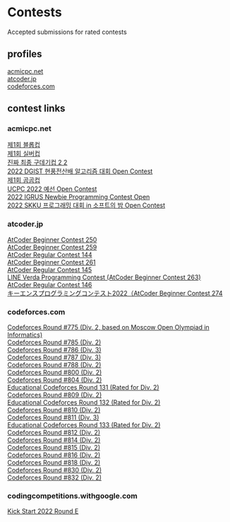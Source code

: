 # Contests
Accepted submissions for rated contests

## profiles

[acmicpc.net](https://www.acmicpc.net/user/wanderkind)<br>
[atcoder.jp](https://atcoder.jp/users/wanderkind)<br>
[codeforces.com](https://codeforces.com/profile/Wanderkind)<br>

## contest links

### acmicpc.net
[제1회 블롭컵](https://www.acmicpc.net/contest/view/756)<br>
[제1회 실버컵](https://www.acmicpc.net/contest/view/770)<br>
[진짜 최종 구데기컵 2 2](https://www.acmicpc.net/contest/view/781)<br>
[2022 DGIST 현풍전산배 알고리즘 대회 Open Contest](https://www.acmicpc.net/contest/view/800)<br>
[제1회 곰곰컵](https://www.acmicpc.net/contest/view/792)<br>
[UCPC 2022 예선 Open Contest](https://www.acmicpc.net/contest/view/829)<br>
[2022 IGRUS Newbie Programming Contest Open](https://www.acmicpc.net/contest/view/855)<br>
[2022 SKKU 프로그래밍 대회 in 소프트의 밤 Open Contest](https://www.acmicpc.net/contest/view/894)<br>

### atcoder.jp
[AtCoder Beginner Contest 250](https://atcoder.jp/contests/abc250)<br>
[AtCoder Beginner Contest 259](https://atcoder.jp/contests/abc259)<br>
[AtCoder Regular Contest 144](https://atcoder.jp/contests/arc144)<br>
[AtCoder Beginner Contest 261](https://atcoder.jp/contests/abc261)<br>
[AtCoder Regular Contest 145](https://atcoder.jp/contests/arc145)<br>
[LINE Verda Programming Contest (AtCoder Beginner Contest 263)](https://atcoder.jp/contests/abc263)<br>
[AtCoder Regular Contest 146](https://atcoder.jp/contests/arc146)<br>
[キーエンスプログラミングコンテスト2022（AtCoder Beginner Contest 274](https://atcoder.jp/contests/abc274)<br>

### codeforces.com
[Codeforces Round #775 (Div. 2, based on Moscow Open Olympiad in Informatics)](https://codeforces.com/contest/1649)<br>
[Codeforces Round #785 (Div. 2)](https://codeforces.com/contest/1673)<br>
[Codeforces Round #786 (Div. 3)](https://codeforces.com/contest/1674)<br>
[Codeforces Round #787 (Div. 3)](https://codeforces.com/contest/1675)<br>
[Codeforces Round #788 (Div. 2)](https://codeforces.com/contest/1670)<br>
[Codeforces Round #800 (Div. 2)](https://codeforces.com/contest/1694)<br>
[Codeforces Round #804 (Div. 2)](https://codeforces.com/contest/1699)<br>
[Educational Codeforces Round 131 (Rated for Div. 2)](https://codeforces.com/contest/1701)<br>
[Codeforces Round #809 (Div. 2)](https://codeforces.com/contest/1706)<br>
[Educational Codeforces Round 132 (Rated for Div. 2)](https://codeforces.com/contest/1709)<br>
[Codeforces Round #810 (Div. 2)](https://codeforces.com/contest/1711)<br>
[Codeforces Round #811 (Div. 3)](https://codeforces.com/contest/1714)<br>
[Educational Codeforces Round 133 (Rated for Div. 2)](https://codeforces.com/contest/1716)<br>
[Codeforces Round #812 (Div. 2)](https://codeforces.com/contest/1713)<br>
[Codeforces Round #814 (Div. 2)](https://codeforces.com/contest/1719)<br>
[Codeforces Round #815 (Div. 2)](https://codeforces.com/contest/1720)<br>
[Codeforces Round #816 (Div. 2)](https://codeforces.com/contest/1715)<br>
[Codeforces Round #818 (Div. 2)](https://codeforces.com/contest/1717)<br>
[Codeforces Round #830 (Div. 2)](https://codeforces.com/contest/1732)<br>
[Codeforces Round #832 (Div. 2)](https://codeforces.com/contest/1747)<br>

### codingcompetitions.withgoogle.com
[Kick Start 2022 Round E](https://codingcompetitions.withgoogle.com/kickstart/round/00000000008cb0f5)<br>
